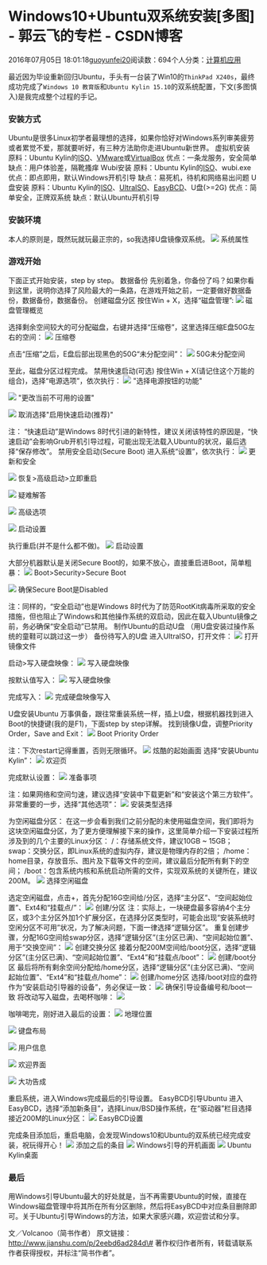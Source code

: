 
# Windows10+Ubuntu双系统安装[多图] - 郭云飞的专栏 - CSDN博客


2016年07月05日 18:01:18[guoyunfei20](https://me.csdn.net/guoyunfei20)阅读数：694个人分类：[计算机应用																](https://blog.csdn.net/guoyunfei20/article/category/1848145)


最近因为毕设重新回归Ubuntu，手头有一台装了Win10的`ThinkPad X240s`，最终成功完成了`Windows 10 教育版`和`Ubuntu Kylin 15.10`的双系统配置，下文(多图慎入)是我完成整个过程的手记。
### 安装方式
Ubuntu是很多Linux初学者最理想的选择，如果你恰好对Windows系列审美疲劳或者累觉不爱，那就要听好，有三种方法助你走进Ubuntu新世界。
虚拟机安装
原料：Ubuntu Kylin的[ISO](http://www.ubuntukylin.com/downloads/)、[VMware](https://my.vmware.com/cn/web/vmware/downloads)或[VirtualBox](https://www.virtualbox.org/wiki/Downloads)
优点：一条龙服务，安全简单
缺点：用户体验差，隔靴搔痒
Wubi安装
原料：Ubuntu Kylin的[ISO](http://www.ubuntukylin.com/downloads/)、wubi.exe
优点：即点即用，默认Windows开机引导
缺点：易死机，待机和网络易出问题
U盘安装
原料：Ubuntu Kylin的[ISO](http://www.ubuntukylin.com/downloads/)、[UltraISO](http://cn.ultraiso.net/xiazai.html)、[EasyBCD](http://neosmart.net/EasyBCD/)、U盘(>=2G)
优点：简单安全，正牌双系统
缺点：默认Ubuntu开机引导

### 安装环境
本人的原则是，既然玩就玩最正宗的，so我选择U盘镜像双系统。
![](http://upload-images.jianshu.io/upload_images/671333-c8e08a5e8b5553a2.png?imageMogr2/auto-orient/strip%7CimageView2/2/w/1240)
系统属性

### 游戏开始
下面正式开始安装，step by step。
数据备份
先别着急，你备份了吗？如果你看到这里，说明你选择了风险最大的一条路，在游戏开始之前，一定要做好数据备份，数据备份，数据备份。
创建磁盘分区
按住Win + X，选择“磁盘管理”:
![](http://upload-images.jianshu.io/upload_images/671333-dc6d1df4a0cdeeb9.PNG?imageMogr2/auto-orient/strip%7CimageView2/2/w/1240)
磁盘管理概览

选择剩余空间较大的可分配磁盘，右键并选择“压缩卷”，这里选择压缩E盘50G左右的空间：
![](http://upload-images.jianshu.io/upload_images/671333-62656bf485dfa53b.PNG?imageMogr2/auto-orient/strip%7CimageView2/2/w/1240)
压缩卷

点击“压缩”之后，E盘后部出现黑色的50G“未分配空间”：
![](http://upload-images.jianshu.io/upload_images/671333-774209de6270a208.PNG?imageMogr2/auto-orient/strip%7CimageView2/2/w/1240)
50G未分配空间

至此，磁盘分区过程完成。
禁用快速启动(可选)
按住Win + X(请记住这个万能的组合)，选择“电源选项”，依次执行：
![](http://upload-images.jianshu.io/upload_images/671333-837bb5e8df95cfa7.PNG?imageMogr2/auto-orient/strip%7CimageView2/2/w/1240)
"选择电源按钮的功能"

![](http://upload-images.jianshu.io/upload_images/671333-a2f098c304adf7a3.PNG?imageMogr2/auto-orient/strip%7CimageView2/2/w/1240)
"更改当前不可用的设置"

![](http://upload-images.jianshu.io/upload_images/671333-d8c1eddc38c86f02.PNG?imageMogr2/auto-orient/strip%7CimageView2/2/w/1240)
取消选择"启用快速启动(推荐)"

注： “快速启动”是Windows 8时代引进的新特性，建议关闭该特性的原因是，“快速启动”会影响Grub开机引导过程，可能出现无法载入Ubuntu的状况，最后选择“保存修改”。
禁用安全启动(Secure Boot)
进入系统“设置”，依次执行：
![](http://upload-images.jianshu.io/upload_images/671333-9ad9e1bbe89a46b9.PNG?imageMogr2/auto-orient/strip%7CimageView2/2/w/1240)
更新和安全

![](http://upload-images.jianshu.io/upload_images/671333-f6d30476f9890b87.PNG?imageMogr2/auto-orient/strip%7CimageView2/2/w/1240)
恢复>高级启动>立即重启

![](http://upload-images.jianshu.io/upload_images/671333-a4c2b221482662ce.jpg?imageMogr2/auto-orient/strip%7CimageView2/2/w/1240)
疑难解答

![](http://upload-images.jianshu.io/upload_images/671333-79c14596b8e2ff01.jpg?imageMogr2/auto-orient/strip%7CimageView2/2/w/1240)
高级选项

![](http://upload-images.jianshu.io/upload_images/671333-8744a1856b523ffb.jpg?imageMogr2/auto-orient/strip%7CimageView2/2/w/1240)
启动设置

执行重启(并不是什么都不做)。
![](http://upload-images.jianshu.io/upload_images/671333-1e32fb618b44052d.jpg?imageMogr2/auto-orient/strip%7CimageView2/2/w/1240)
启动设置

大部分机器默认是关闭Secure Boot的，如果不放心，直接重启进Boot，简单粗暴：
![](http://upload-images.jianshu.io/upload_images/671333-dc6247170f77acb5.jpg?imageMogr2/auto-orient/strip%7CimageView2/2/w/1240)
Boot>Security>Secure Boot

![](http://upload-images.jianshu.io/upload_images/671333-c55a0714e274bc38.jpg?imageMogr2/auto-orient/strip%7CimageView2/2/w/1240)
确保Secure Boot是Disabled

注：同样的，“安全启动”也是Windows 8时代为了防范RootKit病毒所采取的安全措施，但也阻止了Windows和其他操作系统的双启动，因此在载入Ubuntu镜像之前，务必确保“安全启动”已禁用。
制作Ubuntu的启动U盘
（用U盘安装过操作系统的童鞋可以跳过这一步）
备份待写入的U盘
进入UltraISO，打开文件：
![](http://upload-images.jianshu.io/upload_images/671333-e92ae2799befcd4d.png?imageMogr2/auto-orient/strip%7CimageView2/2/w/1240)
打开镜像文件

启动>写入硬盘映像：
![](http://upload-images.jianshu.io/upload_images/671333-b48b97bc234b3d9a.png?imageMogr2/auto-orient/strip%7CimageView2/2/w/1240)
写入硬盘映像

按默认值写入：
![](http://upload-images.jianshu.io/upload_images/671333-eb7ee3645028df4f.png?imageMogr2/auto-orient/strip%7CimageView2/2/w/1240)
写入硬盘映像

完成写入：
![](http://upload-images.jianshu.io/upload_images/671333-0632d96cf8a98934.png?imageMogr2/auto-orient/strip%7CimageView2/2/w/1240)
完成硬盘映像写入

U盘安装Ubuntu
万事俱备，跟往常重装系统一样，插上U盘，根据机器找到进入Boot的快捷键(我的是F1)，下面step by step详解。
找到镜像U盘，调整Priority Order，Save and Exit：
![](http://upload-images.jianshu.io/upload_images/671333-52245da80b6a24fe.jpg?imageMogr2/auto-orient/strip%7CimageView2/2/w/1240)
Boot Priority Order

注：下次restart记得重置，否则无限循环。
![](http://upload-images.jianshu.io/upload_images/671333-b2c03e24a877eb5b.jpg?imageMogr2/auto-orient/strip%7CimageView2/2/w/1240)
炫酷的起始画面
选择“安装Ubuntu Kylin”：
![](http://upload-images.jianshu.io/upload_images/671333-930c13649fd95892.jpg?imageMogr2/auto-orient/strip%7CimageView2/2/w/1240)
欢迎页

完成默认设置：
![](http://upload-images.jianshu.io/upload_images/671333-316c38f12e231f9c.jpg?imageMogr2/auto-orient/strip%7CimageView2/2/w/1240)
准备事项

注：如果网络和空间匀速，建议选择“安装中下载更新”和“安装这个第三方软件”。
非常重要的一步，选择“其他选项”：
![](http://upload-images.jianshu.io/upload_images/671333-7f565024748264af.jpg?imageMogr2/auto-orient/strip%7CimageView2/2/w/1240)
安装类型选择

为空闲磁盘分区：
在这一步会看到我们之前分配的未使用磁盘空间，我们即将为这块空闲磁盘分区，为了更方便理解接下来的操作，这里简单介绍一下安装过程所涉及到的几个主要的Linux分区：
/：存储系统文件，建议10GB ~ 15GB；
swap：交换分区，即Linux系统的虚拟内存，建议是物理内存的2倍；
/home：home目录，存放音乐、图片及下载等文件的空间，建议最后分配所有剩下的空间；
/boot：包含系统内核和系统启动所需的文件，实现双系统的关键所在，建议200M。
![](http://upload-images.jianshu.io/upload_images/671333-efa9c15dce9a2366.jpg?imageMogr2/auto-orient/strip%7CimageView2/2/w/1240)
选择空闲磁盘

选定空闲磁盘，点击+，首先分配16G空间给/分区，选择“主分区”、“空间起始位置”、Ext4和“挂载点/”：
![](http://upload-images.jianshu.io/upload_images/671333-b66a114eca0c8aee.jpg?imageMogr2/auto-orient/strip%7CimageView2/2/w/1240)
创建/分区
注：实际上，一块硬盘最多容纳4个主分区，或3个主分区外加1个扩展分区，在选择分区类型时，可能会出现“安装系统时空闲分区不可用”状况，为了解决问题，下面一律选择“逻辑分区”。
重复创建步骤，分配16G空间给swap分区，选择“逻辑分区”(主分区已满)、“空间起始位置”、用于“交换空间”：
![](http://upload-images.jianshu.io/upload_images/671333-8e62830d2d99a979.jpg?imageMogr2/auto-orient/strip%7CimageView2/2/w/1240)
创建交换分区
接着分配200M空间给/boot分区，选择“逻辑分区”(主分区已满)、“空间起始位置”、“Ext4”和“挂载点/boot”：
![](http://upload-images.jianshu.io/upload_images/671333-3245cb65c8097b19.jpg?imageMogr2/auto-orient/strip%7CimageView2/2/w/1240)
创建/boot分区
最后将所有剩余空间分配给/home分区，选择“逻辑分区”(主分区已满)、“空间起始位置”、“Ext4”和“挂载点/home”：
![](http://upload-images.jianshu.io/upload_images/671333-c70f4de86b3d6db5.jpg?imageMogr2/auto-orient/strip%7CimageView2/2/w/1240)
创建/home分区
选择/boot对应的盘符作为“安装启动引导器的设备”，务必保证一致：
![](http://upload-images.jianshu.io/upload_images/671333-f4cecdad1256398f.jpg?imageMogr2/auto-orient/strip%7CimageView2/2/w/1240)
确保引导设备编号和/boot一致
将改动写入磁盘，去喝杯咖啡：
![](http://upload-images.jianshu.io/upload_images/671333-e60e325a26327ab6.jpg?imageMogr2/auto-orient/strip%7CimageView2/2/w/1240)

咖啡喝完，刚好进入最后的设置：
![](http://upload-images.jianshu.io/upload_images/671333-611c071e24380048.jpg?imageMogr2/auto-orient/strip%7CimageView2/2/w/1240)
地理位置

![](http://upload-images.jianshu.io/upload_images/671333-cc8b9e0e50fefef9.jpg?imageMogr2/auto-orient/strip%7CimageView2/2/w/1240)
键盘布局

![](http://upload-images.jianshu.io/upload_images/671333-159aa5ed54bb2977.jpg?imageMogr2/auto-orient/strip%7CimageView2/2/w/1240)
用户信息

![](http://upload-images.jianshu.io/upload_images/671333-abe8611d11530843.jpg?imageMogr2/auto-orient/strip%7CimageView2/2/w/1240)
欢迎界面

![](http://upload-images.jianshu.io/upload_images/671333-0829a0d732bb9991.jpg?imageMogr2/auto-orient/strip%7CimageView2/2/w/1240)
大功告成

重启系统，进入Windows完成最后的引导设置。
EasyBCD引导Ubuntu
进入EasyBCD，选择“添加新条目”，选择Linux/BSD操作系统，在“驱动器”栏目选择接近200M的Linux分区：
![](http://upload-images.jianshu.io/upload_images/671333-ddffde46eed192e9.png?imageMogr2/auto-orient/strip%7CimageView2/2/w/1240)
EasyBCD设置

完成条目添加后，重启电脑，会发现Windows10和Ubuntu的双系统已经完成安装，祝玩得开心！
![](http://upload-images.jianshu.io/upload_images/671333-f3df520a5db6ab7b.png?imageMogr2/auto-orient/strip%7CimageView2/2/w/1240)
添加之后的条目
![](http://upload-images.jianshu.io/upload_images/671333-b778f990a9319307.jpg?imageMogr2/auto-orient/strip%7CimageView2/2/w/1240)
Windows引导的开机画面
![](http://upload-images.jianshu.io/upload_images/671333-c221037a9a4731f5.png?imageMogr2/auto-orient/strip%7CimageView2/2/w/1240)
Ubuntu Kylin桌面

### 最后
用Windows引导Ubuntu最大的好处就是，当不再需要Ubuntu的时候，直接在Windows磁盘管理中将其所在所有分区删除，然后将EasyBCD中对应条目删除即可。关于Ubuntu引导Windows的方法，如果大家感兴趣，欢迎尝试和分享。

文／Volcanoo（简书作者）
原文链接：http://www.jianshu.com/p/2eebd6ad284d\#
著作权归作者所有，转载请联系作者获得授权，并标注“简书作者”。

